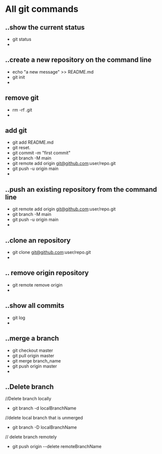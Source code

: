 # All git commands
## ..show the current status
* git status
* 
## ..create a new repository on the command line
* echo "a new message" >> README.md
* git init
* 
## remove git
* rm -rf .git
* 
## add git
* git add README.md
* git reset. 
* git commit -m "first commit"
* git branch -M main
* git remote add origin git@github.com:user/repo.git
* git push -u origin main
* 
## ..push an existing repository from the command line
* git remote add origin git@github.com:user/repo.git
* git branch -M main
* git push -u origin main
* 
## ..clone an repository
* git clone git@github.com:user/repo.git 
* 
## .. remove origin repository
* git remote remove origin
* 
## ..show all commits
* git log
* 
## ..merge a branch
* git checkout master
* git pull origin master
* git merge branch_name
* git push origin master
* 
 ## ..Delete branch
 //Delete branch locally
* git branch -d localBranchName

//delete local branch that is unmerged
* git branch -D localBranchName

// delete branch remotely
* git push origin --delete remoteBranchName
